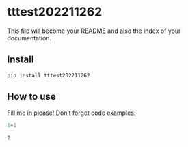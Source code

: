tttest202211262
================

<!-- WARNING: THIS FILE WAS AUTOGENERATED! DO NOT EDIT! -->

This file will become your README and also the index of your
documentation.

## Install

``` sh
pip install tttest202211262
```

## How to use

Fill me in please! Don’t forget code examples:

``` python
1+1
```

    2

